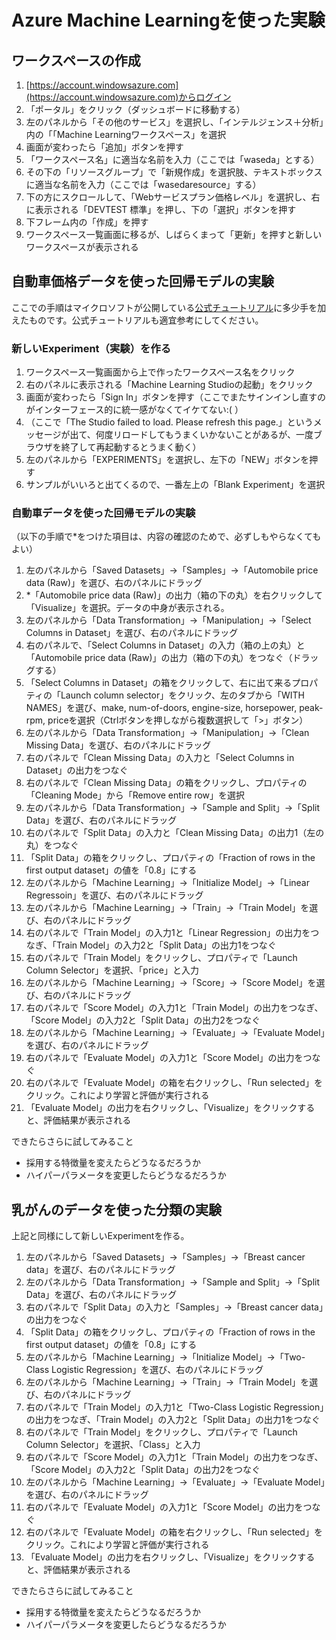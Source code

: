 # Azure Machine Learningを使った実験

## <a name="workspace">ワークスペースの作成</a>

1. [https://account.windowsazure.com](https://account.windowsazure.com)からログイン
1. 「ポータル」をクリック（ダッシュボードに移動する）
1. 左のパネルから「その他のサービス」を選択し、「インテルジェンス＋分析」内の「「Machine Learningワークスペース」を選択
1.  画面が変わったら「追加」ボタンを押す
1. 「ワークスペース名」に適当な名前を入力（ここでは「waseda」とする）
1. その下の「リソースグループ」で「新規作成」を選択肢、テキストボックスに適当な名前を入力（ここでは「wasedaresource」する）
1. 下の方にスクロールして、「Webサービスプラン価格レベル」を選択し、右に表示される「DEVTEST 標準」を押し、下の「選択」ボタンを押す
1. 下フレーム内の「作成」を押す
1. ワークスペース一覧画面に移るが、しばらくまって「更新」を押すと新しいワークスペースが表示される

## <a name="regression">自動車価格データを使った回帰モデルの実験</a>

ここでの手順はマイクロソフトが公開している[公式チュートリアル](https://docs.microsoft.com/en-us/azure/machine-learning/machine-learning-create-experiment)に多少手を加えたものです。公式チュートリアルも適宜参考にしてください。

### 新しいExperiment（実験）を作る

1. ワークスペース一覧画面から上で作ったワークスペース名をクリック
1. 右のパネルに表示される「Machine Learning Studioの起動」をクリック
1. 画面が変わったら「Sign In」ボタンを押す（ここでまたサインインし直すのがインターフェース的に統一感がなくてイケてない:( ）
1. （ここで「The Studio failed to load. Please refresh this page.」というメッセージが出て、何度リロードしてもうまくいかないことがあるが、一度ブラウザを終了して再起動するとうまく動く）
1. 左のパネルから「EXPERIMENTS」を選択し、左下の「NEW」ボタンを押す
1. サンプルがいいろと出てくるので、一番左上の「Blank Experiment」を選択

### 自動車データを使った回帰モデルの実験

（以下の手順で*をつけた項目は、内容の確認のためで、必ずしもやらなくてもよい）

1. 左のパネルから「Saved Datasets」→「Samples」→「Automobile price data (Raw)」を選び、右のパネルにドラッグ
1. *「Automobile price data (Raw)」の出力（箱の下の丸）を右クリックして「Visualize」を選択。データの中身が表示される。
1. 左のパネルから「Data Transformation」→「Manipulation」→「Select Columns in Dataset」を選び、右のパネルにドラッグ
1. 右のパネルで、「Select Columns in Dataset」の入力（箱の上の丸）と「Automobile price data (Raw)」の出力（箱の下の丸）をつなぐ（ドラッグする）
1. 「Select Columns in Dataset」の箱をクリックして、右に出て来るプロパティの「Launch column selector」をクリック、左のタブから「WITH NAMES」を選び、make, num-of-doors, engine-size, horsepower, peak-rpm, priceを選択（Ctrlボタンを押しながら複数選択して「>」ボタン）
1. 左のパネルから「Data Transformation」→「Manipulation」→「Clean Missing Data」を選び、右のパネルにドラッグ
1. 右のパネルで「Clean Missing Data」の入力と「Select Columns in Dataset」の出力をつなぐ
1. 右のパネルで「Clean Missing Data」の箱をクリックし、プロパティの「Cleaning Mode」から「Remove entire row」を選択
1. 左のパネルから「Data Transformation」→「Sample and Split」→「Split Data」を選び、右のパネルにドラッグ
1. 右のパネルで「Split Data」の入力と「Clean Missing Data」の出力1（左の丸）をつなぐ
1. 「Split Data」の箱をクリックし、プロパティの「Fraction of rows in the first output dataset」の値を「0.8」にする
1. 左のパネルから「Machine Learning」→「Initialize Model」→「Linear Regressoin」を選び、右のパネルにドラッグ
1. 左のパネルから「Machine Learning」→「Train」→「Train Model」を選び、右のパネルにドラッグ
1. 右のパネルで「Train Model」の入力1と「Linear Regression」の出力をつなぎ、「Train Model」の入力2と「Split Data」の出力1をつなぐ
1. 右のパネルで「Train Model」をクリックし、プロパティで「Launch Column Selector」を選択、「price」と入力
1. 左のパネルから「Machine Learning」→「Score」→「Score Model」を選び、右のパネルにドラッグ
1. 右のパネルで「Score Model」の入力1と「Train Model」の出力をつなぎ、「Score Model」の入力2と「Split Data」の出力2をつなぐ
1. 左のパネルから「Machine Learning」→「Evaluate」→「Evaluate Model」を選び、右のパネルにドラッグ
1. 右のパネルで「Evaluate Model」の入力1と「Score Model」の出力をつなぐ
1. 右のパネルで「Evaluate Model」の箱を右クリックし、「Run selected」をクリック。これにより学習と評価が実行される
1. 「Evaluate Model」の出力を右クリックし、「Visualize」をクリックすると、評価結果が表示される


できたらさらに試してみること

* 採用する特徴量を変えたらどうなるだろうか
* ハイパーパラメータを変更したらどうなるだろうか

## <a name="classification">乳がんのデータを使った分類の実験</a>

上記と同様にして新しいExperimentを作る。

1. 左のパネルから「Saved Datasets」→「Samples」→「Breast cancer data」を選び、右のパネルにドラッグ
1. 左のパネルから「Data Transformation」→「Sample and Split」→「Split Data」を選び、右のパネルにドラッグ
1. 右のパネルで「Split Data」の入力と「Samples」→「Breast cancer data」の出力をつなぐ
1. 「Split Data」の箱をクリックし、プロパティの「Fraction of rows in the first output dataset」の値を「0.8」にする
1. 左のパネルから「Machine Learning」→「Initialize Model」→「Two-Class Logistic Regression」を選び、右のパネルにドラッグ
1. 左のパネルから「Machine Learning」→「Train」→「Train Model」を選び、右のパネルにドラッグ
1. 右のパネルで「Train Model」の入力1と「Two-Class Logistic Regression」の出力をつなぎ、「Train Model」の入力2と「Split Data」の出力1をつなぐ
1. 右のパネルで「Train Model」をクリックし、プロパティで「Launch Column Selector」を選択、「Class」と入力
1. 右のパネルで「Score Model」の入力1と「Train Model」の出力をつなぎ、「Score Model」の入力2と「Split Data」の出力2をつなぐ
1. 左のパネルから「Machine Learning」→「Evaluate」→「Evaluate Model」を選び、右のパネルにドラッグ
1. 右のパネルで「Evaluate Model」の入力1と「Score Model」の出力をつなぐ
1. 右のパネルで「Evaluate Model」の箱を右クリックし、「Run selected」をクリック。これにより学習と評価が実行される
1. 「Evaluate Model」の出力を右クリックし、「Visualize」をクリックすると、評価結果が表示される

できたらさらに試してみること

* 採用する特徴量を変えたらどうなるだろうか
* ハイパーパラメータを変更したらどうなるだろうか
